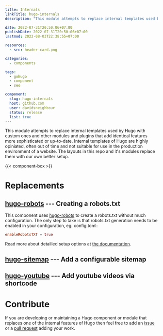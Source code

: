 ```yaml
---
title: Internals
linkTitle: hugo-internals
description: "This module attempts to replace internal templates used by Hugo with custom ones and other modules and plugins that add identical features more sophisticated or up-to-date. Internal templates of Hugo are highly opiniated, often out of time and not suitable for use in the production environment of a website. The layouts in this repo and it's modules replace them with our own better setup."

date: 2022-07-31T20:50:06+07:00
publishDate: 2022-07-31T20:50:06+07:00
lastmod: 2022-08-03T22:38:55+07:00

resources:
  - src: header-card.png

categories:
  - components

tags:
  - gohugo
  - component
  - seo

component:
  slug: hugo-internals
  host: github.com
  user: davidsneighbour
  status: release
  list: true
---
```


This module attempts to replace internal templates used by Hugo with custom ones and other modules and plugins that add identical features more sophisticated or up-to-date. Internal templates of Hugo are highly opiniated, often out of time and not suitable for use in the production environment of a website. The layouts in this repo and it's modules replace them with our own better setup.

{{< component-box >}}

# Replacements

## [hugo-robots](https://github.com/davidsneighbour/hugo-robots) --- Creating a robots.txt

This component uses [hugo-robots](https://github.com/davidsneighbour/hugo-robots) to create a robots.txt without much configuration. The only step to take is that robots.txt generation needs to be enabled in your configuration, eg. config.toml:

```toml
enableRobotsTXT = true
```

Read more about detailled setup options at [the documentation](https://kollitsch.dev/components/hugo-robots/).

## [hugo-sitemap](https://github.com/davidsneighbour/hugo-sitemap) --- Add a configurable sitemap

## [hugo-youtube](https://github.com/davidsneighbour/hugo-youtube) --- Add youtube videos via shortcode

# Contribute

If you are developing or maintaining a Hugo component or module that replaces one of the internal features of Hugo then feel free to add an [issue](https://github.com/davidsneighbour/hugo-internals/issues) or a [pull request](https://github.com/davidsneighbour/hugo-internals/compare) adding your work.

